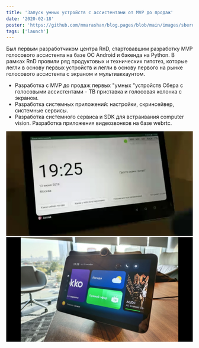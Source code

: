 ```yaml
---
title: 'Запуск умных устройств с ассистентами от MVP до продаж'
date: '2020-02-18'
poster: 'https://github.com/mmarashan/blog.pages/blob/main/images/sberdevices/min.png?raw=true'
tags: ['launch']
---
```


Был первым разработчиком центра RnD, стартовавшим разработку MVP голосового ассистента на базе ОС Android и бэкенда на Python. 
В рамках RnD провили ряд продуктовых и технических гипотез, которые легли в основу первых устройств и легли в основу первого на рынке голосового ассистента с экраном и мультиаккаунтом.

- Разработка с MVP до продаж первых "умных "устройств Сбера с голосовыми ассистентами - ТВ приставка и голосовая колонка с экраном.
- Разработка системных приложений: настройки,  скринсейвер,  системные сервисы.
- Разработка системного сервиса и SDK для встраивания computer vision. Разработка приложения видеозвонков на базе webrtc.

![Altaya](https://github.com/mmarashan/blog.pages/blob/main/images/sberdevices/altaya.webp?raw=true)
![SberPortal](https://github.com/mmarashan/blog.pages/blob/main/images/sberdevices/sberportal.jpg?raw=true)

